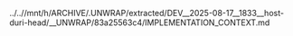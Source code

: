 ../..//mnt/h/ARCHIVE/.UNWRAP/extracted/DEV__2025-08-17__1833__host-duri-head/__UNWRAP/83a25563c4/IMPLEMENTATION_CONTEXT.md